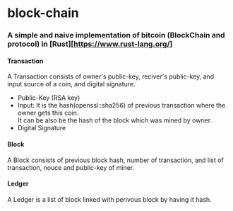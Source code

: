 # block-chain

### A simple and naive implementation of bitcoin (BlockChain and protocol) in [Rust][https://www.rust-lang.org/]

#### Transaction 
A Transaction consists of owner's public-key, reciver's public-key, and input source of a coin, and digital signature.
* Public-Key (RSA key)
* Input: It is the hash(openssl::sha256) of previous transaction where the owner gets this coin.  
  It can be also be the hash of the block which was mined by owner.
* Digital Signature

#### Block
A Block consists of previous block hash, number of transaction, and list of transaction, nouce and public-key of miner.

#### Ledger
A Ledger is a list of block linked with perivous block by having it hash.
